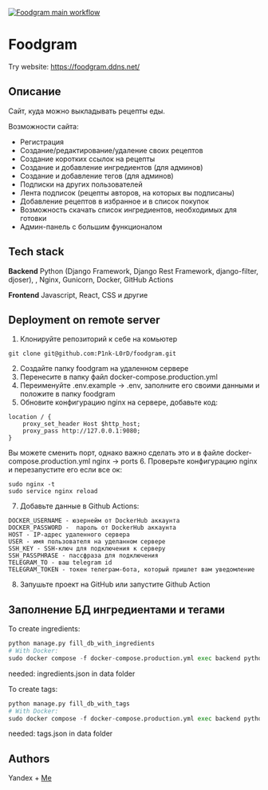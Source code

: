 [![Foodgram main workflow](https://github.com/github/docs/actions/workflows/main.yml/badge.svg)](https://github.com/P1nk-L0rD/foodgram/actions/workflows/main.yml)

# Foodgram

Try website: https://foodgram.ddns.net/

## Описание

Сайт, куда можно выкладывать рецепты еды.

Возможности сайта:

* Регистрация
* Создание/редактирование/удаление своих рецептов
* Создание коротких ссылок на рецепты
* Создание и добавление ингредиентов (для админов)
* Создание и добавление тегов (для админов)
* Подписки на других пользователей
* Лента подписок (рецепты авторов, на которых вы подписаны)
* Добавление рецептов в избранное и в список покупок
* Возможность скачать список ингредиентов, необходимых для готовки
* Админ-панель с большим функционалом

## Tech stack

**Backend**
Python (Django Framework, Django Rest Framework, django-filter, djoser), , Nginx, Gunicorn, Docker, GitHub Actions

**Frontend**
Javascript, React, CSS и другие

## Deployment on remote server

1. Клонируйте репозиторий к себе на комьютер
```
git clone git@github.com:P1nk-L0rD/foodgram.git
```
2. Создайте папку foodgram на удаленном сервере
3. Перенесите в папку файл docker-compose.production.yml
4. Переименуйте .env.example -> .env, заполните его своими данными и положите в папку foodgram
5. Обновите конфигурацию nginx на сервере, добавьте код:
```
location / {
    proxy_set_header Host $http_host;
    proxy_pass http://127.0.0.1:9080;
}
```
Вы можете сменить порт, однако важно сделать это и в файле docker-compose.production.yml nginx -> ports
6. Проверьте конфигурацию nginx и перезапустите его если все ок:
```
sudo nginx -t
sudo service nginx reload
```
7. Добавьте данные в Github Actions:
```
DOCKER_USERNAME - юзернейм от DockerHub аккаунта
DOCKER_PASSWORD -  пароль от DockerHub аккаунта
HOST - IP-адрес удаленного сервера
USER - имя пользователя на уделанном сервере
SSH_KEY - SSH-ключ для подключения к серверу
SSH_PASSPHRASE - пассфраза для подключения
TELEGRAM_TO - ваш telegram id
TELEGRAM_TOKEN - токен телеграм-бота, который пришлет вам уведомление
```

8. Запушьте проект на GitHub или запустите Github Action

## Заполнение БД ингредиентами и тегами

To create ingredients:

```python
python manage.py fill_db_with_ingredients
# With Docker:
sudo docker compose -f docker-compose.production.yml exec backend python manage.py fill_db_with_ingredients
```

needed: ingredients.json in data folder

To create tags:

```python
python manage.py fill_db_with_tags
# With Docker:
sudo docker compose -f docker-compose.production.yml exec backend python manage.py fill_db_with_tags
```

needed: tags.json in data folder

## Authors

Yandex + [Me](https://github.com/P1nk-L0rD)